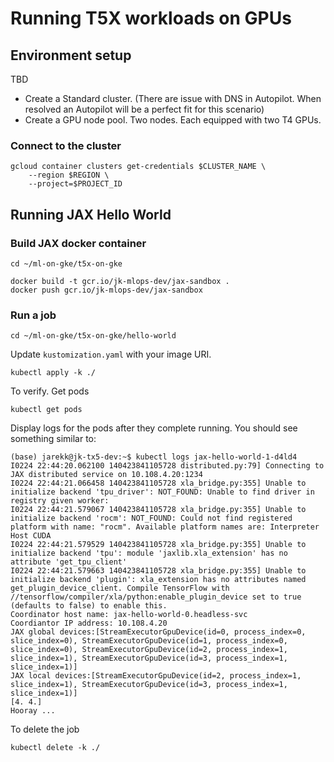# Running T5X workloads on GPUs

## Environment setup

TBD

- Create a Standard cluster. (There are issue with DNS in Autopilot. When resolved an Autopilot will be a perfect fit for this scenario)
- Create a GPU node pool. Two nodes. Each equipped with two T4 GPUs.


### Connect to the cluster

```
gcloud container clusters get-credentials $CLUSTER_NAME \
    --region $REGION \
    --project=$PROJECT_ID
```


## Running JAX Hello World


### Build JAX docker container

```
cd ~/ml-on-gke/t5x-on-gke

docker build -t gcr.io/jk-mlops-dev/jax-sandbox .
docker push gcr.io/jk-mlops-dev/jax-sandbox 
```

### Run a job

```
cd ~/ml-on-gke/t5x-on-gke/hello-world
```

Update `kustomization.yaml` with your image URI.

```
kubectl apply -k ./
```

To verify. Get pods

```
kubectl get pods
```

Display logs for the pods after they complete running. You should see something similar to:

```
(base) jarekk@jk-tx5-dev:~$ kubectl logs jax-hello-world-1-d4ld4
I0224 22:44:20.062100 140423841105728 distributed.py:79] Connecting to JAX distributed service on 10.108.4.20:1234
I0224 22:44:21.066458 140423841105728 xla_bridge.py:355] Unable to initialize backend 'tpu_driver': NOT_FOUND: Unable to find driver in registry given worker: 
I0224 22:44:21.579067 140423841105728 xla_bridge.py:355] Unable to initialize backend 'rocm': NOT_FOUND: Could not find registered platform with name: "rocm". Available platform names are: Interpreter Host CUDA
I0224 22:44:21.579529 140423841105728 xla_bridge.py:355] Unable to initialize backend 'tpu': module 'jaxlib.xla_extension' has no attribute 'get_tpu_client'
I0224 22:44:21.579663 140423841105728 xla_bridge.py:355] Unable to initialize backend 'plugin': xla_extension has no attributes named get_plugin_device_client. Compile TensorFlow with //tensorflow/compiler/xla/python:enable_plugin_device set to true (defaults to false) to enable this.
Coordinator host name: jax-hello-world-0.headless-svc
Coordiantor IP address: 10.108.4.20
JAX global devices:[StreamExecutorGpuDevice(id=0, process_index=0, slice_index=0), StreamExecutorGpuDevice(id=1, process_index=0, slice_index=0), StreamExecutorGpuDevice(id=2, process_index=1, slice_index=1), StreamExecutorGpuDevice(id=3, process_index=1, slice_index=1)]
JAX local devices:[StreamExecutorGpuDevice(id=2, process_index=1, slice_index=1), StreamExecutorGpuDevice(id=3, process_index=1, slice_index=1)]
[4. 4.]
Hooray ...
```


To delete the job

```
kubectl delete -k ./
```